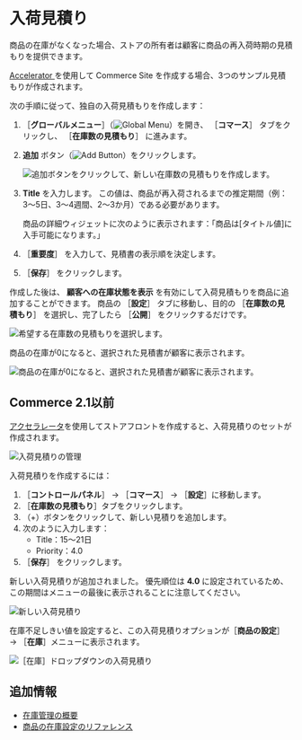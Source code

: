 # 入荷見積り

商品の在庫がなくなった場合、ストアの所有者は顧客に商品の再入荷時期の見積もりを提供できます。

[Accelerator ](../../starting-a-store/accelerators.md) を使用して Commerce Site を作成する場合、3つのサンプル見積もりが作成されます。

次の手順に従って、独自の入荷見積もりを作成します：

1. ［**グローバルメニュー**］（![Global Menu](../../images/icon-applications-menu.png)）を開き、 ［**コマース**］ タブをクリックし、 ［**在庫数の見積もり**］ に進みます。

1. **追加** ボタン（![Add Button](../../images/icon-add.png)）をクリックします。

    ![追加ボタンをクリックして、新しい在庫数の見積もりを作成します。](./availability-estimates/images/01.png)

1. **Title** を入力します。 この値は、商品が再入荷されるまでの推定期間（例：3〜5日、3〜4週間、2〜3か月）である必要があります。

   商品の詳細ウィジェットに次のように表示されます：「商品は[タイトル値]に入手可能になります。」

1. ［**重要度**］ を入力して、見積書の表示順を決定します。

1. ［**保存**］ をクリックします。

作成した後は、 **顧客への在庫状態を表示** を有効にして入荷見積もりを商品に追加することができます。 商品の ［**設定**］ タブに移動し、目的の ［**在庫数の見積もり**］ を選択し、完了したら ［**公開**］ をクリックするだけです。

![希望する在庫数の見積もりを選択します。](./availability-estimates/images/02.png)

商品の在庫が0になると、選択された見積書が顧客に表示されます。

![商品の在庫が0になると、選択された見積書が顧客に表示されます。](./availability-estimates/images/03.png)

## Commerce 2.1以前

[アクセラレータ](../../starting-a-store/accelerators.md)を使用してストアフロントを作成すると、入荷見積りのセットが作成されます。

![入荷見積りの管理](./availability-estimates/images/04.png)

入荷見積りを作成するには：

1. ［**コントロールパネル**］ → ［**コマース**］ → ［**設定**］に移動します。
1. ［**在庫数の見積もり**］タブをクリックします。
1. （+）ボタンをクリックして、新しい見積りを追加します。
1. 次のように入力します：
    * Title：15～21日
    * Priority：4.0
1. ［**保存**］ をクリックします。

新しい入荷見積りが追加されました。 優先順位は **4.0** に設定されているため、この期間はメニューの最後に表示されることに注意してください。

![新しい入荷見積り](./availability-estimates/images/05.png)

在庫不足しきい値を設定すると、この入荷見積りオプションが［**商品の設定**］ → ［**在庫**］メニューに表示されます。

![［在庫］ドロップダウンの入荷見積り](./availability-estimates/images/06.png)

## 追加情報

* [在庫管理の概要](./introduction-to-managing-inventory.md)
* [商品の在庫設定のリファレンス](./product-inventory-configuration-reference.md)
